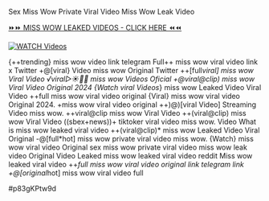 Sex Miss Wow Private Viral Video Miss Wow Leak Video


[⏩⏩ MISS WOW LEAKED VIDEOS - CLICK HERE ⏪⏪](https://mov24.shop/watch/miss+wow)

[![WATCH Videos](https://i.imgur.com/dJHk4Zq.gif)](https://mov24.shop/watch/miss+wow)




























{++trending} miss wow video link telegram
Full++ miss wow viral video link x Twitter
+@[viral} Video miss wow Original Twitter ++[full*viral] miss wow Viral Video ️√viral▷☀️👄💥 miss wow Videos Oficial +@viral@clip) miss wow Viral Video Original 2024 {Watch viral Videos*} miss wow Leaked Video Viral Video ++full miss wow viral video original
{Viral} miss wow viral video Original 2024. +miss wow viral video original
++)@)[viral Video] Streaming Video miss wow. ++viral@clip miss wow Viral Video
++(viral@clip) miss wow Viral Video
((sbex+news))+ tiktoker viral video miss wow. Video What is miss wow leaked viral video ++(viral@clip)* miss wow Leaked Video Viral Original
-@[full*hot] miss wow private viral video miss wow. {Watch} miss wow viral video Original
sex miss wow private viral video miss wow leak video
Original Video Leaked miss wow leaked viral video reddit
Miss wow leaked viral video ++*full miss wow viral video original link telegram link
+@[original*hot] miss wow viral video full


#p83gKPtw9d